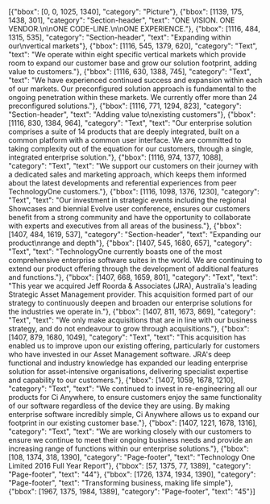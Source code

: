 [{"bbox": [0, 0, 1025, 1340], "category": "Picture"}, {"bbox": [1139, 175, 1438, 301], "category": "Section-header", "text": "ONE VISION. ONE VENDOR.\n\nONE CODE-LINE.\n\nONE EXPERIENCE."}, {"bbox": [1116, 484, 1315, 535], "category": "Section-header", "text": "Expanding within our\nvertical markets"}, {"bbox": [1116, 545, 1379, 620], "category": "Text", "text": "We operate within eight specific vertical markets which provide room to expand our customer base and grow our solution footprint, adding value to customers."}, {"bbox": [1116, 630, 1388, 745], "category": "Text", "text": "We have experienced continued success and expansion within each of our markets. Our preconfigured solution approach is fundamental to the ongoing penetration within these markets. We currently offer more than 24 preconfigured solutions."}, {"bbox": [1116, 771, 1294, 823], "category": "Section-header", "text": "Adding value to\nexisting customers"}, {"bbox": [1116, 830, 1384, 964], "category": "Text", "text": "Our enterprise solution comprises a suite of 14 products that are deeply integrated, built on a common platform with a common user interface. We are committed to taking complexity out of the equation for our customers, through a single, integrated enterprise solution."}, {"bbox": [1116, 974, 1377, 1088], "category": "Text", "text": "We support our customers on their journey with a dedicated sales and marketing approach, which keeps them informed about the latest developments and referential experiences from peer TechnologyOne customers."}, {"bbox": [1116, 1098, 1376, 1230], "category": "Text", "text": "Our investment in strategic events including the regional Showcases and biennial Evolve user conference, ensures our customers benefit from a strong community and have the opportunity to collaborate with experts and executives from all areas of the business."}, {"bbox": [1407, 484, 1619, 537], "category": "Section-header", "text": "Expanding our product\nrange and depth"}, {"bbox": [1407, 545, 1680, 657], "category": "Text", "text": "TechnologyOne currently boasts one of the most comprehensive enterprise software suites in the world. We are continuing to extend our product offering through the development of additional features and functions."}, {"bbox": [1407, 668, 1659, 801], "category": "Text", "text": "This year we acquired Jeff Roorda & Associates (JRA), Australia's leading Strategic Asset Management provider. This acquisition formed part of our strategy to continuously deepen and broaden our enterprise solutions for the industries we operate in."}, {"bbox": [1407, 811, 1673, 869], "category": "Text", "text": "We only make acquisitions that are in line with our business strategy, and do not endeavour to grow through acquisitions."}, {"bbox": [1407, 879, 1680, 1049], "category": "Text", "text": "This acquisition has enabled us to improve upon our existing offering, particularly for customers who have invested in our Asset Management software. JRA's deep functional and industry knowledge has expanded our leading enterprise solution for asset-intensive organisations, delivering specialist expertise and capability to our customers."}, {"bbox": [1407, 1059, 1678, 1210], "category": "Text", "text": "We continued to invest in re-engineering all our products for Ci Anywhere, to ensure customers enjoy the same functionality of our software regardless of the device they are using. By making enterprise software incredibly simple, Ci Anywhere allows us to expand our footprint in our existing customer base."}, {"bbox": [1407, 1221, 1678, 1316], "category": "Text", "text": "We are working closely with our customers to ensure we continue to meet their ongoing business needs and provide an increasing range of functions within our enterprise solutions."}, {"bbox": [108, 1374, 318, 1390], "category": "Page-footer", "text": "Technology One Limited 2016 Full Year Report"}, {"bbox": [57, 1375, 77, 1389], "category": "Page-footer", "text": "44"}, {"bbox": [1726, 1374, 1934, 1390], "category": "Page-footer", "text": "Transforming business, making life simple"}, {"bbox": [1967, 1375, 1984, 1389], "category": "Page-footer", "text": "45"}]